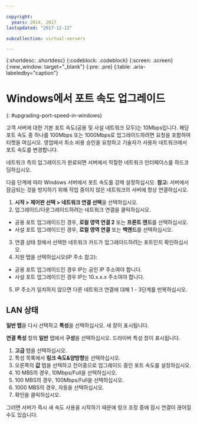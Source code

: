 ```yaml
---

copyright:
  years: 2014, 2017
lastupdated: "2017-12-12"

subcollection: virtual-servers

---
```


{:shortdesc: .shortdesc}
{:codeblock: .codeblock}
{:screen: .screen}
{:new_window: target="_blank"}
{:pre: .pre}
{:table: .aria-labeledby="caption"}

# Windows에서 포트 속도 업그레이드
{: #upgrading-port-speed-in-windows}

고객 서버에 대한 기본 포트 속도(공용 및 사설 네트워크 모두)는 10Mbps입니다. 해당 포트 속도 중 하나를 100Mbps 또는 1000Mbps로 업그레이드하려면 요청을 포함하여 티켓을 여십시오. 영업에서 최소 비용 승인을 요청하고 기술자가 사용자 네트워크에서 포트 속도를 변경합니다.

네트워크 측의 업그레이드가 완료되면 서버에서 적절한 네트워크 인터페이스를 하드코딩하십시오.

다음 단계에 따라 Windows 서버에서 포트 속도를 강제 설정하십시오. **참고:** 서버에서 잠금되는 것을 방지하기 위해 작업 중이지 않은 네트워크의 서버에 항상 연결하십시오.

1. **시작 > 제어판 선택 > 네트워크 연결 선택**을 선택하십시오.
2. 업그레이드/다운그레이드하려는 네트워크 연결을 클릭하십시오.
  * 공용 포트 업그레이드인 경우, **로컬 영역 연결 2** 또는 **프론트 엔드**를 선택하십시오.
  * 사설 포트 업그레이드인 경우, **로컬 영역 연결** 또는 **백엔드**를 선택하십시오.
3. 연결 상태 창에서 선택한 네트워크 카드가 업그레이드하려는 포트인지 확인하십시오.
4. 지원 탭을 선택하십시오(IP 주소 참고):
  * 공용 포트 업그레이드인 경우 IP는 공인 IP 주소여야 합니다.
  * 사설 포트 업그레이드인 경우 IP는 10.x.x.x 주소여야 합니다.
5. IP 주소가 일치하지 않으면 다른 네트워크 연결에 대해 1 - 3단계를 반복하십시오.

## LAN 상태

**일반 탭**을 다시 선택하고 **특성**을 선택하십시오. 새 창이 표시됩니다.

**연결 특성** 창의 **일반** 탭에서 **구성**을 선택하십시오. 드라이버 특성 창이 표시됩니다.

1. **고급** 탭을 선택하십시오.
2. 특성 목록에서 **링크 속도&양방향**을 선택하십시오.
3. 오른쪽의 **값** 탭을 선택하고 전이중으로 업그레이드 중인 포트 속도를 설정하십시오.
  1. 10 MBS의 경우, 10Mbps/Full을 선택하십시오.
  2. 100 MBS의 경우, 100Mbps/Full을 선택하십시오.
  3. 1000 MBS의 경우, 자동을 선택하십시오.
4. 확인을 클릭하십시오.  

그러면 서버가 즉시 새 속도 사용을 시작하기 때문에 링크 조정 중에 잠시 연결이 끊어질 수도 있습니다.
